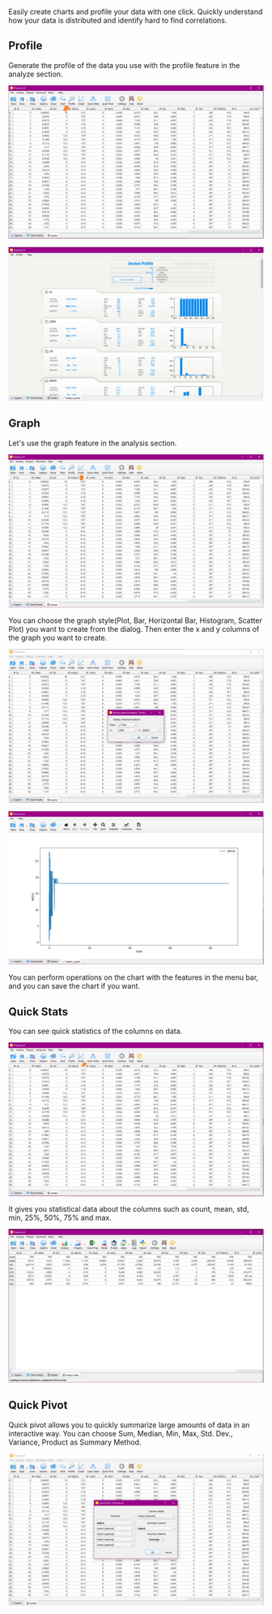 Easily create charts and profile your data with one click. 
Quickly understand how your data is distributed and identify hard to find correlations.

## Profile
Generate the profile of the data you use with the profile feature in the analyze section.

![profile](img/profile.png)

![profile2](img/profile2.png)

## Graph
Let's use the graph feature in the analysis section.

![graph](img/graph.png)

You can choose the graph style(Plot, Bar, Horizontal Bar, Histogram, Scatter Plot) you want to create from the dialog. Then enter the x and y columns of the graph you want to create.

![graph2](img/graph2.png)

![graph3](img/graph3.png)

You can perform operations on the chart with the features in the menu bar, and you can save the chart if you want.

## Quick Stats
You can see quick statistics of the columns on data.

![quick_stats](img/quick_stats.png)

It gives you statistical data about the columns such as count, mean, std, min, 25%, 50%, 75% and max.

![quick_stats2](img/quick_stats2.png)

## Quick Pivot
Quick pivot allows you to quickly summarize large amounts of data in an interactive way.
You can choose Sum, Median, Min, Max, Std. Dev., Variance, Product as Summary Method.

![quick_pivot](img/quick_pivot.png)
